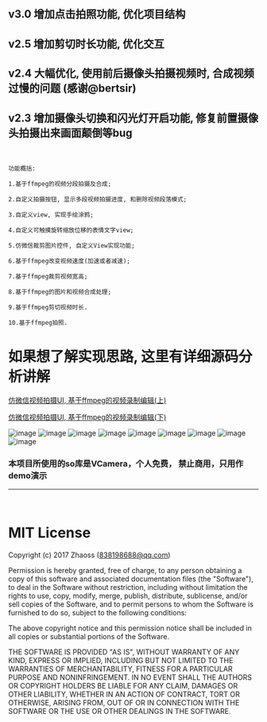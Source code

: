 ## v3.0 增加点击拍照功能, 优化项目结构
## v2.5 增加剪切时长功能, 优化交互
## v2.4 大幅优化, 使用前后摄像头拍摄视频时, 合成视频过慢的问题 (感谢@bertsir)
## v2.3 增加摄像头切换和闪光灯开启功能, 修复前置摄像头拍摄出来画面颠倒等bug
<br /> 

```
功能概括: 

1.基于ffmpeg的视频分段拍摄及合成;

2.自定义拍摄按钮, 显示多段视频拍摄进度, 和删除视频段落模式;

3.自定义view, 实现手绘涂鸦;

4.自定义可触摸旋转缩放位移的表情文字view;

5.仿微信裁剪图片控件, 自定义View实现功能;

6.基于ffmpeg改变视频速度(加速或者减速);

7.基于ffmpeg裁剪视频宽高;

8.基于ffmpeg的图片和视频合成处理;

9.基于ffmpeg剪切视频时长.

10.基于ffmpeg拍照.
```

# 如果想了解实现思路, 这里有详细源码分析讲解

<a href="http://www.jianshu.com/p/5a173841a828" target="_blank">仿微信视频拍摄UI, 基于ffmpeg的视频录制编辑(上)</a>

<a href="http://www.jianshu.com/p/df568b7141c5" target="_blank">仿微信视频拍摄UI, 基于ffmpeg的视频录制编辑(下)</a>

![image](https://github.com/Zhaoss/WeiXinRecordedDemo/blob/master/Image/demo1.png?raw=true)
![image](https://github.com/Zhaoss/WeiXinRecordedDemo/blob/master/Image/demo2.png?raw=true)
![image](https://github.com/Zhaoss/WeiXinRecordedDemo/blob/master/Image/demo3.png?raw=true)
![image](https://github.com/Zhaoss/WeiXinRecordedDemo/blob/master/Image/demo4.png?raw=true)
![image](https://github.com/Zhaoss/WeiXinRecordedDemo/blob/master/Image/demo5.png?raw=true)
![image](https://github.com/Zhaoss/WeiXinRecordedDemo/blob/master/Image/demo6.png?raw=true)
![image](https://github.com/Zhaoss/WeiXinRecordedDemo/blob/master/Image/demo7.png?raw=true)
![image](https://github.com/Zhaoss/WeiXinRecordedDemo/blob/master/Image/demo8.png?raw=true)
![image](https://github.com/Zhaoss/WeiXinRecordedDemo/blob/master/Image/demo9.png?raw=true)

### 本项目所使用的so库是VCamera，个人免费， 禁止商用，只用作demo演示

* * *   
<br /> 

# MIT License
Copyright (c) 2017 Zhaoss (838198688@qq.com)

Permission is hereby granted, free of charge, to any person obtaining a copy
of this software and associated documentation files (the "Software"), to deal
in the Software without restriction, including without limitation the rights
to use, copy, modify, merge, publish, distribute, sublicense, and/or sell
copies of the Software, and to permit persons to whom the Software is
furnished to do so, subject to the following conditions:

The above copyright notice and this permission notice shall be included in all
copies or substantial portions of the Software.

THE SOFTWARE IS PROVIDED "AS IS", WITHOUT WARRANTY OF ANY KIND, EXPRESS OR
IMPLIED, INCLUDING BUT NOT LIMITED TO THE WARRANTIES OF MERCHANTABILITY,
FITNESS FOR A PARTICULAR PURPOSE AND NONINFRINGEMENT. IN NO EVENT SHALL THE
AUTHORS OR COPYRIGHT HOLDERS BE LIABLE FOR ANY CLAIM, DAMAGES OR OTHER
LIABILITY, WHETHER IN AN ACTION OF CONTRACT, TORT OR OTHERWISE, ARISING FROM,
OUT OF OR IN CONNECTION WITH THE SOFTWARE OR THE USE OR OTHER DEALINGS IN THE
SOFTWARE.
